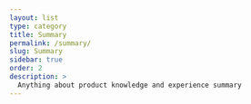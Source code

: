 ```yaml
---
layout: list
type: category
title: Summary
permalink: /summary/
slug: Summary
sidebar: true
order: 2
description: >
  Anything about product knowledge and experience summary
---
```

